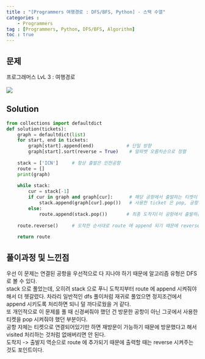 ```yaml
---
title : "[Programmers 여행경로 : DFS/BFS, Python] - 스택 수열"
categories : 
    - Programmers
tag : [Programmers, Python, DFS/BFS, Algorithm]
toc : true
---
```

## **문제**
프로그래머스 LvL 3 : 여행경로<br>
<br>
<img src="https://user-images.githubusercontent.com/92680829/137642761-24871932-5457-4863-99db-0b19003b61c8.png" />

## **Solution**
```python
from collections import defaultdict
def solution(tickets):
    graph = defaultdict(list)      
    for start, end in tickets:    
        graph[start].append(end)            # 단일 방향
        graph[start].sort(reverse = True)    # 알파벳 오름차순으로 정렬
    
    stack = ['ICN']     # 항상 출발은 인천공항
    route = []
    print(graph)
    
    while stack:
        cur = stack[-1] 
        if cur in graph and graph[cur]:      # 해당 공항에서 출발하는 티켓이 남아있을 때
            stack.append(graph[cur].pop())   # 사용한 ticket 은 pop, 공항 자체를 pop 시키는 게 아니라는 점이 포인트
        else:
            route.append(stack.pop())       # 최종 도착지(이 공항에서 출발하는 티켓이 없음)
    
    route.reverse()     # 도착한 순서대로 route 에 append 되기 때문에 reverse 를 시켜야 출발 -> 도착 여행경로가 됨
    
    return route
```

## **풀이과정 및 느낀점**
우선 이 문제는 연결된 공항을 우선적으로 다 지나야 하기 때문에 알고리즘 유형은 DFS 로 볼 수 있다. <br>
stack 으로 풀었는데, 오히려 stack 으로 푸니 도착지부터 route 에 append 시켜줘야 해서 더 헷갈렸다. 차라리 일반적인 dfs 풀이처럼 재귀로 풀었으면 정지조건에서 append 시키도록 처리하면 되니 덜 까다로웠을 거 같다. <br>
또 개인적으로 이 문제를 풀 때 신경써줘야 했던 건 방문한 공항이 아닌 그곳에서 사용한 티켓을 pop 시켜줘야 했던 부분이다. <br>
공항 자체는 티켓으로 연결되어있기만 하면 재방문이 가능하기 때문에 방문했다고 해서 visited 처리하는 것처럼 없애버리면 안 된다. <br>
도착지 -> 출발지 역순으로 route 에 추가되기 때문에 출력할 때는 reverse 시켜주는 것도 포인트이다.